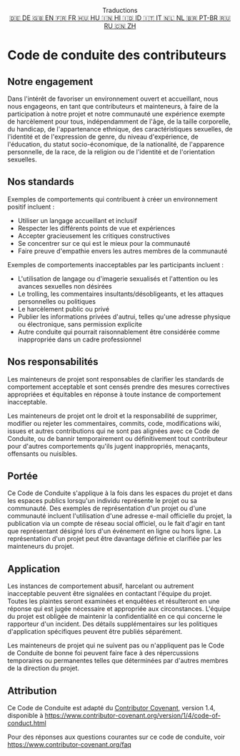 <p align="center">
Traductions <br>
<a href=https://github.com/Ciphey/Ciphey/tree/master/translations/de/CODE_OF_CONDUCT.md>🇩🇪 DE   </a>
<a href=https://github.com/Ciphey/Ciphey/tree/master/CODE_OF_CONDUCT.md>🇬🇧 EN   </a>
<a href=https://github.com/Ciphey/Ciphey/tree/master/translations/fr/CODE_OF_CONDUCT.md>🇫🇷 FR   </a>
<a href=https://github.com/Ciphey/Ciphey/tree/master/translations/hu/CODE_OF_CONDUCT.md>🇭🇺 HU   </a>
<a href=https://github.com/Ciphey/Ciphey/tree/master/translations/hi/CODE_OF_CONDUCT.md>🇮🇳 HI   </a>
<a href=https://github.com/Ciphey/Ciphey/tree/master/translations/id/CODE_OF_CONDUCT.md>🇮🇩 ID   </a>
<a href=https://github.com/Ciphey/Ciphey/tree/master/translations/it/CODE_OF_CONDUCT.md>🇮🇹 IT   </a>
<a href=https://github.com/Ciphey/Ciphey/tree/master/translations/nl/CODE_OF_CONDUCT.md>🇳🇱 NL   </a>
<a href=https://github.com/Ciphey/Ciphey/tree/master/translations/pt-br/CODE_OF_CONDUCT.md>🇧🇷 PT-BR   </a>
<a href=https://github.com/Ciphey/Ciphey/tree/master/translations/ru/CODE_OF_CONDUCT.md>🇷🇺 RU   </a>
<a href=https://github.com/Ciphey/Ciphey/tree/master/translations/zh/CODE_OF_CONDUCT.md>🇨🇳 ZH   </a>
</p>

# Code de conduite des contributeurs

## Notre engagement

Dans l'intérêt de favoriser un environnement ouvert et accueillant, nous
nous engageons, en tant que contributeurs et mainteneurs, à faire de la participation à notre projet et
notre communauté une expérience exempte de harcèlement pour tous,
indépendamment de l'âge, de la taille corporelle, du handicap, de l'appartenance ethnique, des caractéristiques sexuelles, de l'identité et de l'expression de genre,
du niveau d'expérience, de l'éducation, du statut socio-économique, de la nationalité, de l'apparence
personnelle, de la race, de la religion ou de l'identité et de l'orientation sexuelles.

## Nos standards

Exemples de comportements qui contribuent à créer un environnement positif
incluent :

- Utiliser un langage accueillant et inclusif
- Respecter les différents points de vue et expériences
- Accepter gracieusement les critiques constructives
- Se concentrer sur ce qui est le mieux pour la communauté
- Faire preuve d'empathie envers les autres membres de la communauté

Exemples de comportements inacceptables par les participants incluent :

- L'utilisation de langage ou d'imagerie sexualisés et l'attention ou les avances sexuelles non désirées
- Le trolling, les commentaires insultants/désobligeants, et les attaques personnelles ou politiques
- Le harcèlement public ou privé
- Publier les informations privées d'autrui, telles qu'une adresse physique ou électronique,
  sans permission explicite
- Autre conduite qui pourrait raisonnablement être considérée comme inappropriée dans
  un cadre professionnel

## Nos responsabilités

Les mainteneurs de projet sont responsables de clarifier les standards de
comportement acceptable et sont censés prendre des mesures correctives appropriées et équitables en
réponse à toute instance de comportement inacceptable.

Les mainteneurs de projet ont le droit et la responsabilité de supprimer, modifier ou
rejeter les commentaires, commits, code, modifications wiki, issues et autres contributions
qui ne sont pas alignées avec ce Code de Conduite, ou de bannir temporairement ou
définitivement tout contributeur pour d'autres comportements qu'ils jugent inappropriés,
menaçants, offensants ou nuisibles.

## Portée

Ce Code de Conduite s'applique à la fois dans les espaces du projet et dans les espaces publics
lorsqu'un individu représente le projet ou sa communauté. Des exemples de
représentation d'un projet ou d'une communauté incluent l'utilisation d'une adresse e-mail officielle du projet,
la publication via un compte de réseau social officiel, ou le fait d'agir en tant que représentant désigné
lors d'un événement en ligne ou hors ligne. La représentation d'un projet peut être
davantage définie et clarifiée par les mainteneurs du projet.

## Application

Les instances de comportement abusif, harcelant ou autrement inacceptable peuvent être
signalées en contactant l'équipe du projet. Toutes les
plaintes seront examinées et enquêtées et résulteront en une réponse qui
est jugée nécessaire et appropriée aux circonstances. L'équipe du projet est
obligée de maintenir la confidentialité en ce qui concerne le rapporteur d'un incident.
Des détails supplémentaires sur les politiques d'application spécifiques peuvent être publiés séparément.

Les mainteneurs de projet qui ne suivent pas ou n'appliquent pas le Code de Conduite de
bonne foi peuvent faire face à des répercussions temporaires ou permanentes telles que déterminées par d'autres
membres de la direction du projet.

## Attribution

Ce Code de Conduite est adapté du [Contributor Covenant][homepage], version 1.4,
disponible à <https://www.contributor-covenant.org/version/1/4/code-of-conduct.html>

[homepage]: https://www.contributor-covenant.org

Pour des réponses aux questions courantes sur ce code de conduite, voir <https://www.contributor-covenant.org/faq>
